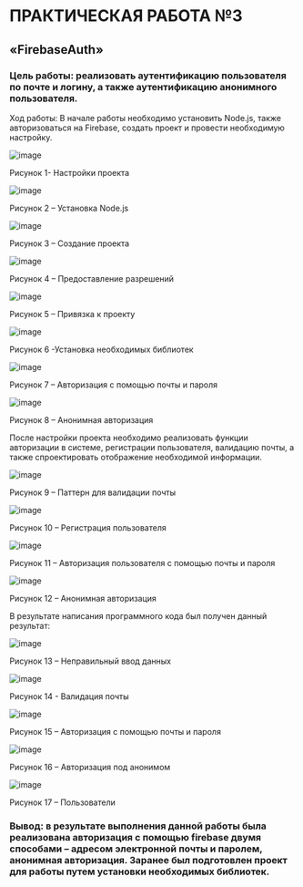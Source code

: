 # ПРАКТИЧЕСКАЯ РАБОТА №3
## «FirebaseAuth»
### Цель работы: реализовать аутентификацию пользователя по почте и логину, а также аутентификацию анонимного пользователя.
Ход работы:
В начале работы необходимо установить Node.js, также авторизоваться на Firebase, создать проект и провести необходимую настройку.

![image](https://user-images.githubusercontent.com/102330085/229897923-7ffcd703-b7e1-4cd9-860f-26a157ed8520.png)

Рисунок 1- Настройки проекта

![image](https://user-images.githubusercontent.com/102330085/229897969-005db758-d69b-44a0-9e6d-fbdcdff028ab.png)

Рисунок 2 – Установка Node.js

![image](https://user-images.githubusercontent.com/102330085/229898012-d8684fb5-4fc8-41be-b3f7-c20ec812bf41.png)

Рисунок 3 – Создание проекта

![image](https://user-images.githubusercontent.com/102330085/229898070-747ad67d-43be-478a-997d-21beb405c8d2.png) 

Рисунок 4 – Предоставление разрешений

![image](https://user-images.githubusercontent.com/102330085/229898091-94601011-67cc-456d-9caa-68ba81444d21.png)

Рисунок 5 – Привязка к проекту

![image](https://user-images.githubusercontent.com/102330085/229898123-6c475923-447b-4493-81c0-890acf89586d.png)

Рисунок 6 -Установка необходимых библиотек

![image](https://user-images.githubusercontent.com/102330085/229898142-df05728d-e6d3-4aa8-8369-cbcfd202bf16.png)

Рисунок 7 – Авторизация с помощью почты и пароля

![image](https://user-images.githubusercontent.com/102330085/229898164-b1ef4947-19ef-423b-90d6-27a274520ddf.png)

Рисунок 8 – Анонимная авторизация

После настройки проекта необходимо реализовать функции авторизации в системе, регистрации пользователя, валидацию почты, а также спроектировать отображение необходимой информации.

![image](https://user-images.githubusercontent.com/102330085/229898177-2d595170-57d0-431d-9f23-d2b902443248.png)

Рисунок 9 – Паттерн для валидации почты

![image](https://user-images.githubusercontent.com/102330085/229898199-49e5dc06-3fee-4022-b732-f2e3ce34832c.png)

Рисунок 10 – Регистрация пользователя

![image](https://user-images.githubusercontent.com/102330085/229898219-9db0d2d4-a432-416e-b315-bbec46824643.png)

Рисунок 11 – Авторизация пользователя с помощью почты и пароля

![image](https://user-images.githubusercontent.com/102330085/229898242-98d6fc1c-35a0-44cc-9258-a205fd91465a.png)

Рисунок 12 – Анонимная авторизация

В результате написания программного кода был получен данный результат:

![image](https://user-images.githubusercontent.com/102330085/229898286-3476c399-e9c5-4b2b-abce-c3a7935f5c45.png)

Рисунок 13 – Неправильный ввод данных

![image](https://user-images.githubusercontent.com/102330085/229898312-a5a4dade-b7f8-4595-9383-e0227a6ff671.png)

Рисунок 14 - Валидация почты

![image](https://user-images.githubusercontent.com/102330085/229898338-33d2f8ad-1480-47bd-98a3-505768b637be.png)

Рисунок 15 – Авторизация с помощью почты и пароля

![image](https://user-images.githubusercontent.com/102330085/229898371-bc4675c4-2a89-4254-be09-747ef9f64190.png)

Рисунок 16 – Авторизация под анонимом

![image](https://user-images.githubusercontent.com/102330085/229898392-04bf2c70-381a-4b09-b022-3d4144defc3d.png)

Рисунок 17 – Пользователи

### Вывод: в результате выполнения данной работы была реализована авторизация с помощью firebase двумя способами – адресом электронной почты и паролем, анонимная авторизация. Заранее был подготовлен проект для работы путем установки необходимых библиотек.
